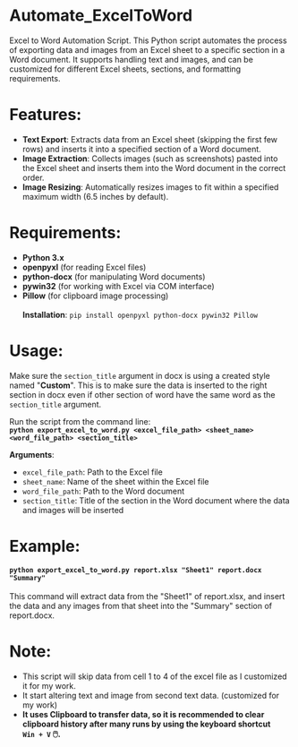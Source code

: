 # Automate_ExcelToWord
Excel to Word Automation Script. This Python script automates the process of exporting data and images from an Excel sheet to a specific section in a Word document. It supports handling text and images, and can be customized for different Excel sheets, sections, and formatting requirements.

# Features:
- **Text Export**: Extracts data from an Excel sheet (skipping the first few rows) and inserts it into a specified section of a Word document.<br>
- **Image Extraction**: Collects images (such as screenshots) pasted into the Excel sheet and inserts them into the Word document in the correct order.<br>
- **Image Resizing**: Automatically resizes images to fit within a specified maximum width (6.5 inches by default).<br>

# Requirements:
- **Python 3.x**<br>
- **openpyxl** (for reading Excel files)<br>
- **python-docx** (for manipulating Word documents)<br>
- **pywin32** (for working with Excel via COM interface)<br>
- **Pillow** (for clipboard image processing)<br><br>
**Installation**: `pip install openpyxl python-docx pywin32 Pillow`<br>

# Usage:
Make sure the `section_title` argument in docx is using a created style named "**Custom**".
This is to make sure the data is inserted to the right section in docx even if other section of word have the same word as the `section_title` argument.

Run the script from the command line:<br>
**`python export_excel_to_word.py <excel_file_path> <sheet_name> <word_file_path> <section_title>`**<br>
  
  **Arguments**:<br>
  - `excel_file_path`: Path to the Excel file<br>
  - `sheet_name`: Name of the sheet within the Excel file<br>
  - `word_file_path`: Path to the Word document<br>
  - `section_title`: Title of the section in the Word document where the data and images will be inserted<br>

# Example:
**`python export_excel_to_word.py report.xlsx "Sheet1" report.docx "Summary"`**<br><br>
This command will extract data from the "Sheet1" of report.xlsx, and insert the data and any images from that sheet into the "Summary" section of report.docx.<br>

# Note:
- This script will skip data from cell 1 to 4 of the excel file as I customized it for my work.<br>
- It start altering text and image from second text data. (customized for my work)
- **It uses Clipboard to transfer data, so it is recommended to clear clipboard history after many runs by using the keyboard shortcut<br> `Win + V` 🖱️.**
